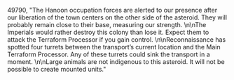 ﻿49790, "The Hanoon occupation forces are alerted to our presence after our liberation of the town centers on the other side of the asteroid.  They will probably remain close to their base, measuring our strength. \n\nThe Imperials would rather destroy this colony than lose it.  Expect them to attack the Terraform Processor if you gain control. \n\nReconnaissance has spotted four turrets between the transport’s current location and the Main Terraform Processor.  Any of these turrets could sink the transport in a moment. \n\nLarge animals are not indigenous to this asteroid.  It will not be possible to create mounted units."
